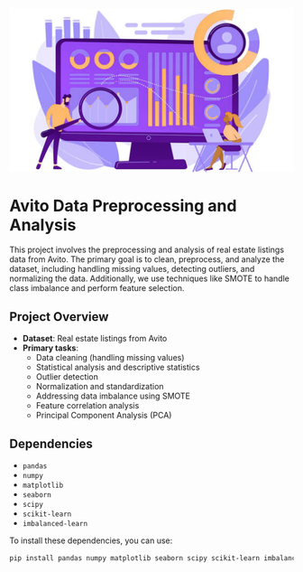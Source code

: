 ![Avito_DATA](Data_Analysis.png)



# Avito Data Preprocessing and Analysis

This project involves the preprocessing and analysis of real estate listings data from Avito. The primary goal is to clean, preprocess, and analyze the dataset, including handling missing values, detecting outliers, and normalizing the data. Additionally, we use techniques like SMOTE to handle class imbalance and perform feature selection.

## Project Overview

- **Dataset**: Real estate listings from Avito
- **Primary tasks**: 
  - Data cleaning (handling missing values)
  - Statistical analysis and descriptive statistics
  - Outlier detection
  - Normalization and standardization
  - Addressing data imbalance using SMOTE
  - Feature correlation analysis
  - Principal Component Analysis (PCA)

## Dependencies

- `pandas`
- `numpy`
- `matplotlib`
- `seaborn`
- `scipy`
- `scikit-learn`
- `imbalanced-learn`

To install these dependencies, you can use:

```bash
pip install pandas numpy matplotlib seaborn scipy scikit-learn imbalanced-learn
